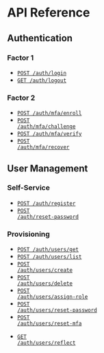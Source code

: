 # API Reference

## Authentication

### Factor 1

- <code><a href="login.md">POST /auth/login</a></code>
- <code><a href="logout.md">GET /auth/logout</a></code>

### Factor 2

- <code><a href="mfa/enroll.md">POST /auth/mfa/enroll</a></code>
- <code><a href="mfa/challenge.md">POST /auth/mfa/challenge</a></code>
- <code><a href="mfa/verify.md">POST /auth/mfa/verify</a></code>
- <code><a href="mfa/recover.md">POST /auth/mfa/recover</a></code>

## User Management

### Self-Service

- <code><a href="register.md">POST /auth/register</a></code>
- <code><a href="reset-password.md">POST /auth/reset-password</a></code>

### Provisioning

- <code><a href="users/get.md">POST /auth/users/get</a></code>
- <code><a href="users/list.md">POST /auth/users/list</a></code>
- <code><a href="users/create.md">POST /auth/users/create</a></code>
- <code><a href="users/delete.md">POST /auth/users/delete</a></code>
- <code><a href="users/assign-role.md">POST /auth/users/assign-role</a></code>
- <code><a href="users/reset-password.md">POST /auth/users/reset-password</a></code>
- <code><a href="users/reset-mfa.md">POST /auth/users/reset-mfa</a></code>

* <code><a href="users/reflect.md">GET /auth/users/reflect</a></code>
